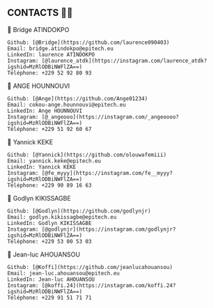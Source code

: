 ## CONTACTS 📝👤

👤 Bridge ATINDOKPO

    Github: [@Bridge](https://github.com/laurence090403)
    Email: bridge.atindokpo@epitech.eu
    LinkedIn: laurence ATINDOKPO
    Instagram: [@laurence_atdk](https://instagram.com/laurence_atdk?igshid=MzRlODBiNWFlZA==)
    Téléphone: +229 52 92 80 93

👤 ANGE HOUNNOUVI

    Github: [@Ange](https://github.com/Ange01234)
    Email: cokou-ange.hounnouvi@epitech.eu
    LinkedIn: Ange HOUNNOUVI
    Instagram: [@_angeooo](https://instagram.com/_angeoooo?igshid=MzRlODBiNWFlZA==)
    Téléphone: +229 51 92 60 67

👤 Yannick KEKE

    Github: [@Yannick](https://github.com/olouwafemiii)
    Email: yannick.keke@epitech.eu
    LinkedIn: Yannick KEKE
    Instagram: [@fe_myyy](https://instagram.com/fe__myyy?igshid=MzRlODBiNWFlZA==)
    Téléphone: +229 90 89 16 63

👤 Godlyn KIKISSAGBE

    Github: [@Godlyn](https://github.com/godlynjr)
    Email: godlyn.kikissagbe@epitech.eu
    LinkedIn: Godlyn KIKISSAGBE
    Instagram: [@godlynjr](https://instagram.com/godlynjr?igshid=MzRlODBiNWFlZA==)
    Téléphone: +229 53 00 53 03

👤 Jean-luc AHOUANSOU

    Github: [@Koffi](https://github.com/jeanlucahouansou)
    Email: jean-luc.ahouansou@epitech.eu
    LinkedIn: Jean-luc AHOUANSOU
    Instagram: [@koffi.24](https://instagram.com/koffi.24?igshid=MzRlODBiNWFlZA==)
    Téléphone: +229 91 51 71 71
